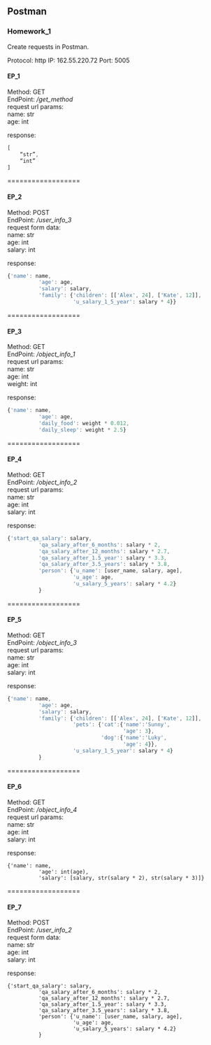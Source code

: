 ## Postman

### Homework_1

Create requests in Postman.

Protocol: http
IP: 162.55.220.72
Port: 5005

#### EP_1  
Method: GET  
EndPoint: */get_method*  
request url params:   
 name: str  
 age: int  

response:  
```js  
[  
    “str”,  
    “int”  
]  
```

==================

#### EP_2  
Method: POST  
EndPoint: */user_info_3*  
request form data:   
 name: str  
 age: int  
 salary: int  

response:
```js  
{'name': name,
          'age': age,
          'salary': salary,
          'family': {'children': [['Alex', 24], ['Kate', 12]],
                     'u_salary_1_5_year': salary * 4}}
```

==================

#### EP_3  
Method: GET  
EndPoint: */object_info_1*  
request url params:   
 name: str  
 age: int  
 weight: int  

response:   
```js
{'name': name,
          'age': age,
          'daily_food': weight * 0.012,
          'daily_sleep': weight * 2.5}
```

==================

#### EP_4
Method: GET  
EndPoint: */object_info_2*  
request url params:   
 name: str  
 age: int  
 salary: int  

response:   
```js
{'start_qa_salary': salary,
          'qa_salary_after_6_months': salary * 2,
          'qa_salary_after_12_months': salary * 2.7,
          'qa_salary_after_1.5_year': salary * 3.3,
          'qa_salary_after_3.5_years': salary * 3.8,
          'person': {'u_name': [user_name, salary, age],
                     'u_age': age,
                     'u_salary_5_years': salary * 4.2}
          }
```

==================

#### EP_5
Method: GET  
EndPoint: */object_info_3*  
request url params:   
 name: str  
 age: int  
 salary: int  

response:  
```js 
{'name': name,
          'age': age,
          'salary': salary,
          'family': {'children': [['Alex', 24], ['Kate', 12]],
                     'pets': {'cat':{'name':'Sunny',
                                     'age': 3},
                              'dog':{'name':'Luky',
                                     'age': 4}},
                     'u_salary_1_5_year': salary * 4}
          }
```

==================

#### EP_6
Method: GET  
EndPoint: */object_info_4*  
request url params:   
 name: str  
 age: int  
 salary: int  

response:   
```
{'name': name,
          'age': int(age),
          'salary': [salary, str(salary * 2), str(salary * 3)]}
```

==================

#### EP_7
Method: POST  
EndPoint: */user_info_2*  
request form data:   
 name: str  
 age: int  
 salary: int  

response:  
```
{'start_qa_salary': salary,
          'qa_salary_after_6_months': salary * 2,
          'qa_salary_after_12_months': salary * 2.7,
          'qa_salary_after_1.5_year': salary * 3.3,
          'qa_salary_after_3.5_years': salary * 3.8,
          'person': {'u_name': [user_name, salary, age],
                     'u_age': age,
                     'u_salary_5_years': salary * 4.2}
          }
```